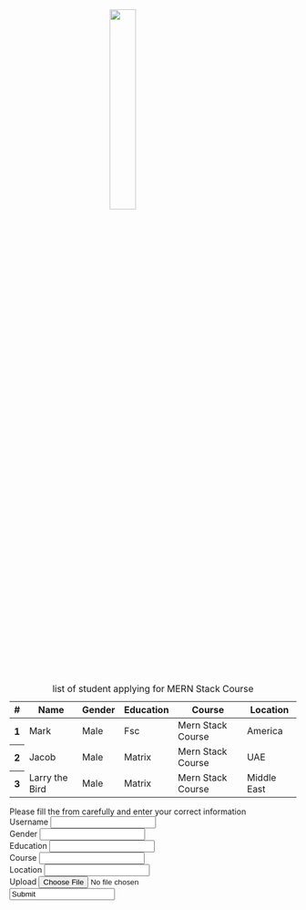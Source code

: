<html lang="en">
<head>
    <meta charset="UTF-8">
    <meta name="viewport" content="width=device-width, initial-scale=1.0">
    <link href="https://cdn.jsdelivr.net/npm/bootstrap@5.3.0/dist/css/bootstrap.min.css" rel="stylesheet" integrity="sha384-9ndCyUaIbzAi2FUVXJi0CjmCapSmO7SnpJef0486qhLnuZ2cdeRhO02iuK6FUUVM" crossorigin="anonymous">
    <title>README file in assignment folder</title>
</head>
<style>
    table{
        margin-top: 12px;
    }
    img{
        display: flex;
        justify-content: center;
        margin: auto;
        width: 30%;
    }
</style>
<body>
    <div class="container">
        <img src="C:\Users\Muhammad Rafeeq\Downloads\logo.png" alt="">
        <table class="table table-dark table-striped table-hover  ">
            <caption class="caption-top">list of student applying for MERN Stack Course</caption>
            <thead class="table-primary">
              <tr>
                <th scope="col">#</th>
                <th scope="col">Name</th>
                <th scope="col">Gender</th>
                <th scope="col">Education</th>
                <th scope="col">Course</th>
                <th scope="col">Location</th>
              </tr>
            </thead>
            <tbody class="table-group-divider">
              <tr>
                <th scope="row">1</th>
                <td>Mark</td>
                <td>Male</td>
                <td>Fsc</td>
                <td>Mern Stack Course</td>
                <td>America</td>
              </tr>
              <tr>
                <th scope="row">2</th>
                <td>Jacob</td>
                <td>Male</td>
                <td>Matrix</td>
                <td>Mern Stack Course</td>
                <td>UAE</td>
              </tr>
              <tr>
                <th scope="row">3</th>
                <td>Larry the Bird</td>
                <td>Male</td>
                <td>Matrix</td>
                <td>Mern Stack Course</td>
                <td>Middle East</td>
              </tr>
            </tbody>
          </table>
    </div>
    <div class="container ">
        <caption class="caption-top">Please fill the from carefully and enter your correct information</caption>
        <div class="input-group mb-3">
            <span class="input-group-text" id="basic-addon1">Username</span>
            <input type="text" class="form-control" placeholder="" aria-label="Username" aria-describedby="basic-addon1">
          </div>
        <div class="input-group mb-3">
            <span class="input-group-text" id="basic-addon1">Gender</span>
            <input type="text" class="form-control " placeholder="" aria-label="Username" aria-describedby="basic-addon1">
          </div>
        <div class="input-group mb-3">
            <span class="input-group-text" id="basic-addon1">Education</span>
            <input type="text" class="form-control" placeholder="" aria-label="Username" aria-describedby="basic-addon1">
          </div>
        <div class="input-group mb-3">
            <span class="input-group-text" id="basic-addon1">Course</span>
            <input type="text" class="form-control" placeholder="" aria-label="Username" aria-describedby="basic-addon1">
          </div>
        <div class="input-group mb-3">
            <span class="input-group-text" id="basic-addon1">Location</span>
            <input type="text" class="form-control" placeholder="" aria-label="Username" aria-describedby="basic-addon1">
          </div>
          <div class="input-group mb-3">
            <label class="input-group-text" for="inputGroupFile01">Upload</label>
            <input type="file" class="form-control" id="inputGroupFile01">
          </div>  
          <div class="input-group mb-3">
            <input type="button " class="btn btn-primary" value="Submit">
          </div>  
    </div>
</body>
</html>
